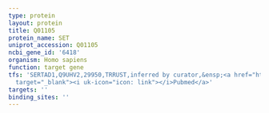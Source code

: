 ```yaml
---
type: protein
layout: protein
title: Q01105
protein_name: SET
uniprot_accession: Q01105
ncbi_gene_id: '6418'
organism: Homo sapiens
function: target gene
tfs: 'SERTAD1,Q9UHV2,29950,TRRUST,inferred by curator,&ensp;<a href="https://www.ncbi.nlm.nih.gov/pubmed/?term=20570897%5Buid%5D"
  target="_blank"><i uk-icon="icon: link"></i>Pubmed</a>'
targets: ''
binding_sites: ''
---
```

